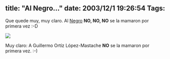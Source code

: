 title: "Al Negro..."
date: 2003/12/1 19:26:54
Tags: 
---
<p>Que quede muy, muy claro. Al <a href="mailto:guorloma@hotmail.com">Negro</a> <strong>NO, NO, NO</strong> se la mamaron por primera vez :-D

</p>
<img src="http://web.archive.org/web/20031226230140/http://www.damog.net/files/mamada.jpg"/><p>

Muy claro: A Guillermo Ortíz López-Mastache <strong>NO</strong> se la mamaron por primera vez. :-) </p>
